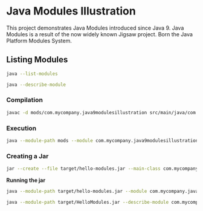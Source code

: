 # Java Modules Illustration

This project demonstrates Java Modules introduced since Java 9. Java Modules is a result of the now widely known Jigsaw project.
Born the Java Platform Modules System.

## Listing Modules

```bash
java --list-modules
```

```bash
java --describe-module
```

### Compilation

```bash
javac -d mods/com.mycompany.java9modulesillustration src/main/java/com.mycompany.java9modulesillustration/module-info.java src/main/java/com.mycompany.java9modulesillustration/com/mycompany/java9modulesillustration/HelloModules.java
```

### Execution

```bash
java --module-path mods --module com.mycompany.java9modulesillustration/com.mycompany.java9modulesillustration.HelloModules
```

### Creating a Jar

```bash
jar --create --file target/hello-modules.jar --main-class com.mycompany.java9modulesillustration.HelloModules -C mods/com.mycompany.java9modulesillustration .
```

__Running the jar__
```bash
java --module-path target/hello-modules.jar --module com.mycompany.java9modulesillustration/com.mycompany.java9modulesillustration.HelloModules
```

```bash
java --module-path target/HelloModules.jar --describe-module com.mycompany.java9modulesillustration
```
